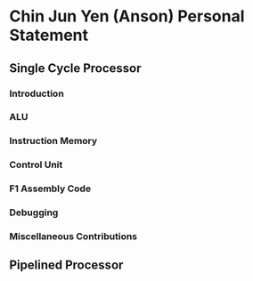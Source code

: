 # Chin Jun Yen (Anson) Personal Statement 

## Single Cycle Processor 

### Introduction


### ALU 


### Instruction Memory


### Control Unit 



### F1 Assembly Code 



### Debugging 


### Miscellaneous Contributions



## Pipelined Processor






